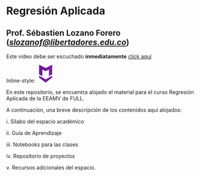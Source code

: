 # Regresión Aplicada

## Prof. Sébastien Lozano Forero (*slozanof@libertadores.edu.co*)

Este video debe ser escuchado **inmediatamente** [click aquí](https://www.youtube.com/watch?v=H6Cb3oeHjqc&ab_channel=TheSoulflytriber)

Inline-style: 
![alt text](https://github.com/adam-p/markdown-here/raw/master/src/common/images/icon48.png "Logo Title Text 1")

En este repositorio, se encuentra alojado el material para el curso Regresión Aplicada de la EEAMV de FULL.

A continuación, una breve descripción de los contenidos aquí alojados: 

i. Sílabo del espacio académico

ii. Guía de Aprendizaje

iii. Notebooks para las clases

iv. Repositorio de proyectos

v. Recursos adicionales del espacio. 

